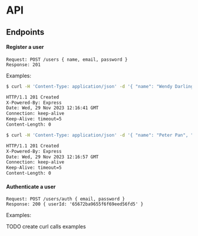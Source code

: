 # API

## Endpoints

#### Register a user

```
Request: POST /users { name, email, password }
Response: 201
```

Examples:

```sh
$ curl -H 'Content-Type: application/json' -d '{ "name": "Wendy Darling", "email": "wendy@darling.com", "password": "123123123" }' -X POST localhost:4000/users -i

HTTP/1.1 201 Created
X-Powered-By: Express
Date: Wed, 29 Nov 2023 12:16:41 GMT
Connection: keep-alive
Keep-Alive: timeout=5
Content-Length: 0
```

```sh
$ curl -H 'Content-Type: application/json' -d '{ "name": "Peter Pan", "email": "peter@pan.com", "password": "123123123" }' -X POST localhost:4000/users -i 

HTTP/1.1 201 Created
X-Powered-By: Express
Date: Wed, 29 Nov 2023 12:16:57 GMT
Connection: keep-alive
Keep-Alive: timeout=5
Content-Length: 0
```

#### Authenticate a user

```
Request: POST /users/auth { email, password }
Response: 200 { userId: '65672ba9655f6f69eed56fd5' }
```

Examples:

TODO create curl calls examples